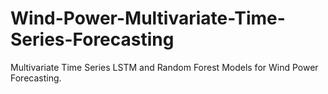 # Wind-Power-Multivariate-Time-Series-Forecasting
Multivariate Time Series LSTM and Random Forest Models for Wind Power Forecasting.

